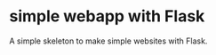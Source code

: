simple webapp with Flask
========================

A simple skeleton to make simple websites with Flask.
